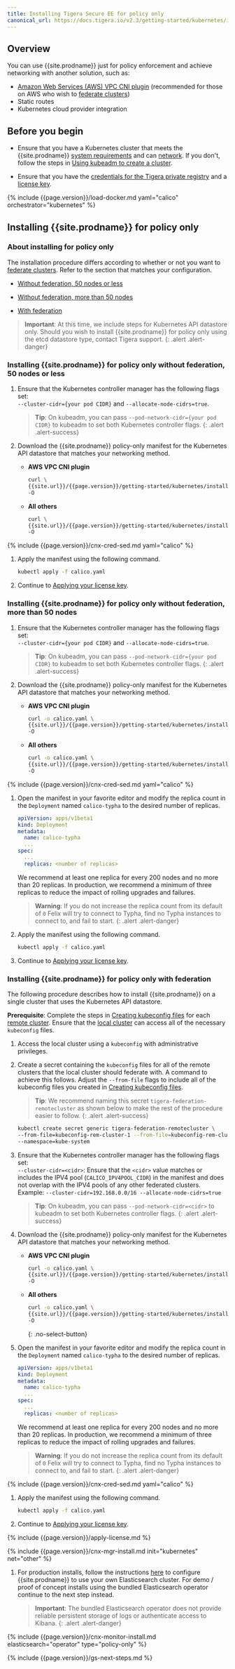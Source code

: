```yaml
---
title: Installing Tigera Secure EE for policy only
canonical_url: https://docs.tigera.io/v2.3/getting-started/kubernetes/installation/other
---
```


## Overview

You can use {{site.prodname}} just for policy enforcement and achieve networking
with another solution, such as:

- [Amazon Web Services (AWS) VPC CNI plugin](../../../reference/public-cloud/aws#using-aws-networking)
  (recommended for those on AWS who wish to [federate clusters](../../../usage/federation/index))
- Static routes
- Kubernetes cloud provider integration

## Before you begin

- Ensure that you have a Kubernetes cluster that meets the {{site.prodname}}
  [system requirements](../requirements) and can [network](#overview). If you don't, follow the steps in
  [Using kubeadm to create a cluster](http://kubernetes.io/docs/getting-started-guides/kubeadm/).

- Ensure that you have the [credentials for the Tigera private registry](../../../getting-started/#obtain-the-private-registry-credentials)
  and a [license key](../../../getting-started/#obtain-a-license-key).

{% include {{page.version}}/load-docker.md yaml="calico" orchestrator="kubernetes" %}

## <a name="install-cnx"></a>Installing {{site.prodname}} for policy only

### About installing for policy only

The installation procedure differs according to whether or not you want to
[federate clusters](../../../usage/federation/index). Refer to the section that matches your
configuration.

- [Without federation, 50 nodes or less](#install-ee-nofed)

- [Without federation, more than 50 nodes](#install-ee-typha-nofed)

- [With federation](#install-ee-fed)

> **Important**: At this time, we include steps for Kubernetes API datastore only. Should you wish
> to install {{site.prodname}} for policy only using the etcd datastore type, contact Tigera support.
{: .alert .alert-danger}

### <a name="install-ee-nofed"></a>Installing {{site.prodname}} for policy only without federation, 50 nodes or less

1. Ensure that the Kubernetes controller manager has the following flags
   set: <br>
   `--cluster-cidr={your pod CIDR}` and `--allocate-node-cidrs=true`.

   > **Tip**: On kubeadm, you can pass `--pod-network-cidr={your pod CIDR}`
   > to kubeadm to set both Kubernetes controller flags.
   {: .alert .alert-success}

1. Download the {{site.prodname}} policy-only manifest for the Kubernetes API datastore that matches your
   networking method.

   - **AWS VPC CNI plugin**
     ```bash
     curl \
     {{site.url}}/{{page.version}}/getting-started/kubernetes/installation/hosted/kubernetes-datastore/policy-only-ecs/1.7/calico.yaml \
     -O
     ```

   - **All others**
     ```bash
     curl \
     {{site.url}}/{{page.version}}/getting-started/kubernetes/installation/hosted/kubernetes-datastore/policy-only/1.7/calico.yaml \
     -O
     ```

{% include {{page.version}}/cnx-cred-sed.md yaml="calico" %}

1. Apply the manifest using the following command.

   ```bash
   kubectl apply -f calico.yaml
   ```

1. Continue to [Applying your license key](#applying-your-license-key).

### <a name="install-ee-typha-nofed"></a>Installing {{site.prodname}} for policy only without federation, more than 50 nodes

1. Ensure that the Kubernetes controller manager has the following flags
   set: <br>
   `--cluster-cidr={your pod CIDR}` and `--allocate-node-cidrs=true`.

   > **Tip**: On kubeadm, you can pass `--pod-network-cidr={your pod CIDR}`
   > to kubeadm to set both Kubernetes controller flags.
   {: .alert .alert-success}

1. Download the {{site.prodname}} policy-only manifest for the Kubernetes API datastore that matches your
   networking method.

   - **AWS VPC CNI plugin**
     ```bash
     curl -o calico.yaml \
     {{site.url}}/{{page.version}}/getting-started/kubernetes/installation/hosted/kubernetes-datastore/policy-only-ecs/1.7/calico-typha.yaml \
     -O
     ```

   - **All others**
     ```bash
     curl -o calico.yaml \
     {{site.url}}/{{page.version}}/getting-started/kubernetes/installation/hosted/kubernetes-datastore/policy-only/1.7/calico-typha.yaml \
     -O
     ```

{% include {{page.version}}/cnx-cred-sed.md yaml="calico" %}

1. Open the manifest in your favorite editor and modify the replica count in the
   `Deployment` named `calico-typha` to the desired number of replicas.

   ```yaml
   apiVersion: apps/v1beta1
   kind: Deployment
   metadata:
     name: calico-typha
     ...
   spec:
     ...
     replicas: <number of replicas>
   ```

   We recommend at least one replica for every 200 nodes and no more than
   20 replicas. In production, we recommend a minimum of three replicas to reduce
   the impact of rolling upgrades and failures.

   > **Warning**: If you do not increase the replica
   > count from its default of `0` Felix will try to connect to Typha, find no
   > Typha instances to connect to, and fail to start.
   {: .alert .alert-danger}

1. Apply the manifest using the following command.

   ```bash
   kubectl apply -f calico.yaml
   ```

1. Continue to [Applying your license key](#applying-your-license-key).

### <a name="install-ee-fed"></a>Installing {{site.prodname}} for policy only with federation

The following procedure describes how to install {{site.prodname}} on a single cluster that uses the
Kubernetes API datastore.

**Prerequisite**: Complete the steps in [Creating kubeconfig files](../../../usage/federation/kubeconfig)
for each [remote cluster](../../../usage/federation/index#terminology). Ensure that the
[local cluster](../../../usage/federation/index#terminology) can access all of the necessary `kubeconfig` files.

1. Access the local cluster using a `kubeconfig` with administrative privileges.

1. Create a secret containing the `kubeconfig` files for all of the remote clusters that
   the local cluster should federate with. A command to achieve this follows. Adjust the `--from-file`
   flags to include all of the kubeconfig files you created in [Creating kubeconfig files](../../../usage/federation/kubeconfig).

   > **Tip**: We recommend naming this secret `tigera-federation-remotecluster` as shown below to
   > make the rest of the procedure easier to follow.
   {: .alert .alert-success}

   ```bash
   kubectl create secret generic tigera-federation-remotecluster \
   --from-file=kubeconfig-rem-cluster-1 --from-file=kubeconfig-rem-cluster-2 \
   --namespace=kube-system
   ```

1. Ensure that the Kubernetes controller manager has the following flags set:<br>
   `--cluster-cidr=<cidr>`: Ensure that the `<cidr>` value matches or includes the IPV4 pool
   (`CALICO_IPV4POOL_CIDR`) in the manifest and does not overlap with the IPV4 pools of any other
   federated clusters. Example: `--cluster-cidr=192.168.0.0/16 --allocate-node-cidrs=true`

   > **Tip**: On kubeadm, you can pass `--pod-network-cidr=<cidr>`
   > to kubeadm to set both Kubernetes controller flags.
   {: .alert .alert-success}

1. Download the {{site.prodname}} policy-only manifest for the Kubernetes API datastore that matches your
   networking method.

   - **AWS VPC CNI plugin**
     ```bash
     curl -o calico.yaml \
     {{site.url}}/{{page.version}}/getting-started/kubernetes/installation/hosted/kubernetes-datastore/policy-only-ecs/1.7/calico-federation.yaml \
     -O
     ```

   - **All others**
     ```bash
     curl -o calico.yaml \
     {{site.url}}/{{page.version}}/getting-started/kubernetes/installation/hosted/kubernetes-datastore/policy-only/1.7/calico-federation.yaml \
     -O
     ```
     {: .no-select-button}

1. Open the manifest in your favorite editor and modify the replica count in the
   `Deployment` named `calico-typha` to the desired number of replicas.

   ```yaml
   apiVersion: apps/v1beta1
   kind: Deployment
   metadata:
     name: calico-typha
     ...
   spec:
     ...
     replicas: <number of replicas>
   ```

   We recommend at least one replica for every 200 nodes and no more than
   20 replicas. In production, we recommend a minimum of three replicas to reduce
   the impact of rolling upgrades and failures.

   > **Warning**: If you do not increase the replica
   > count from its default of `0` Felix will try to connect to Typha, find no
   > Typha instances to connect to, and fail to start.
   {: .alert .alert-danger}

{% include {{page.version}}/cnx-cred-sed.md yaml="calico" %}

1. Apply the manifest using the following command.

   ```bash
   kubectl apply -f calico.yaml
   ```

1. Continue to [Applying your license key](#applying-your-license-key).

{% include {{page.version}}/apply-license.md %}

{% include {{page.version}}/cnx-mgr-install.md init="kubernetes" net="other" %}

1. For production installs, follow the instructions [here](byo-elasticsearch) to configure {{site.prodname}}
   to use your own Elasticsearch cluster.  For demo / proof of concept installs using the bundled Elasticsearch
   operator continue to the next step instead.

   > **Important**: The bundled Elasticsearch operator does not provide reliable persistent storage
   of logs or authenticate access to Kibana.
   {: .alert .alert-danger}

{% include {{page.version}}/cnx-monitor-install.md elasticsearch="operator" type="policy-only" %}

{% include {{page.version}}/gs-next-steps.md %}

